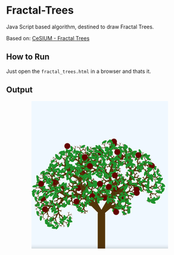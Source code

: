 # Fractal-Trees

Java Script based algorithm, destined to draw Fractal Trees.

Based on: [CeSIUM - Fractal Trees](https://github.com/cesium/fractal-tree)

## How to Run

Just open the `fractal_trees.html` in a browser and thats it.

## Output

<p align="center">
  <img  src="img/FT.png">
</p>
